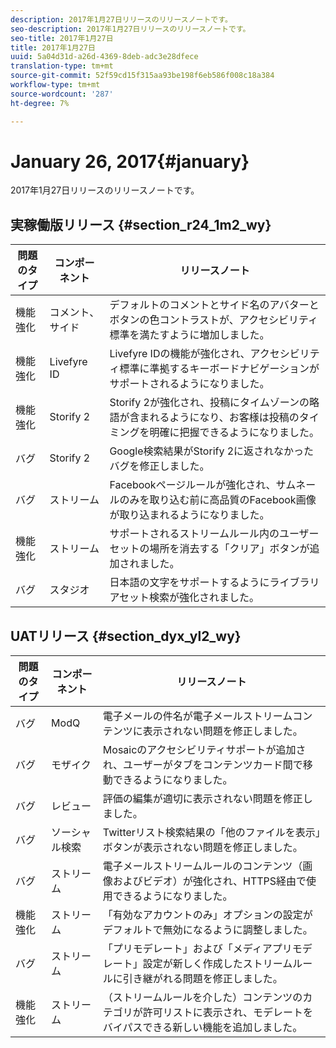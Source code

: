 ```yaml
---
description: 2017年1月27日リリースのリリースノートです。
seo-description: 2017年1月27日リリースのリリースノートです。
seo-title: 2017年1月27日
title: 2017年1月27日
uuid: 5a04d31d-a26d-4369-8deb-adc3e28dfece
translation-type: tm+mt
source-git-commit: 52f59cd15f315aa93be198f6eb586f008c18a384
workflow-type: tm+mt
source-wordcount: '287'
ht-degree: 7%

---
```



# January 26, 2017{#january}

2017年1月27日リリースのリリースノートです。

## 実稼働版リリース {#section_r24_1m2_wy}

| 問題のタイプ | コンポーネント | リリースノート |
|--- |--- |--- |
| 機能強化 | コメント、サイド | デフォルトのコメントとサイド名のアバターとボタンの色コントラストが、アクセシビリティ標準を満たすように増加しました。 |
| 機能強化 | Livefyre ID | Livefyre IDの機能が強化され、アクセシビリティ標準に準拠するキーボードナビゲーションがサポートされるようになりました。 |
| 機能強化 | Storify 2 | Storify 2が強化され、投稿にタイムゾーンの略語が含まれるようになり、お客様は投稿のタイミングを明確に把握できるようになりました。 |
| バグ | Storify 2 | Google検索結果がStorify 2に返されなかったバグを修正しました。 |
| バグ | ストリーム | Facebookページルールが強化され、サムネールのみを取り込む前に高品質のFacebook画像が取り込まれるようになりました。 |
| 機能強化 | ストリーム | サポートされるストリームルール内のユーザーセットの場所を消去する「クリア」ボタンが追加されました。 |
| バグ | スタジオ | 日本語の文字をサポートするようにライブラリアセット検索が強化されました。 |


## UATリリース {#section_dyx_yl2_wy}

| 問題のタイプ | コンポーネント | リリースノート |
|--- |--- |--- |
| バグ | ModQ | 電子メールの件名が電子メールストリームコンテンツに表示されない問題を修正しました。 |
| バグ | モザイク | Mosaicのアクセシビリティサポートが追加され、ユーザーがタブをコンテンツカード間で移動できるようになりました。 |
| バグ | レビュー | 評価の編集が適切に表示されない問題を修正しました。 |
| バグ | ソーシャル検索 | Twitterリスト検索結果の「他のファイルを表示」ボタンが表示されない問題を修正しました。 |
| バグ | ストリーム | 電子メールストリームルールのコンテンツ（画像およびビデオ）が強化され、HTTPS経由で使用できるようになりました。 |
| 機能強化 | ストリーム | 「有効なアカウントのみ」オプションの設定がデフォルトで無効になるように調整しました。 |
| バグ | ストリーム | 「プリモデレート」および「メディアプリモデレート」設定が新しく作成したストリームルールに引き継がれる問題を修正しました。 |
| 機能強化 | ストリーム | （ストリームルールを介した）コンテンツのカテゴリが許可リストに表示され、モデレートをバイパスできる新しい機能を追加しました。 |

